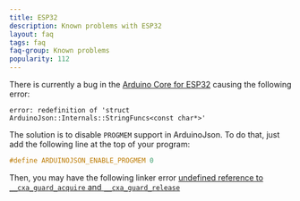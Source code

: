 ```yaml
---
title: ESP32
description: Known problems with ESP32
layout: faq
tags: faq
faq-group: Known problems
popularity: 112
---
```


There is currently a bug in the [Arduino Core for ESP32](https://github.com/espressif/arduino-esp32) causing the following error:

```
error: redefinition of 'struct ArduinoJson::Internals::StringFuncs<const char*>'
```

The solution is to disable `PROGMEM` support in ArduinoJson.
To do that, just add the following line at the top of your program:

```c++
#define ARDUINOJSON_ENABLE_PROGMEM 0
```

Then, you may have the following linker error [undefined reference to `__cxa_guard_acquire` and `__cxa_guard_release`]({{site.baseurl}}/faq/error-undefined-reference-to-cxaguardacquire-and-cxaguardrelease/)
